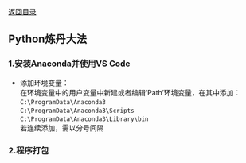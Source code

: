 [返回目录](../../catalogue.md)
## Python炼丹大法
### 1.安装Anaconda并使用VS Code  
+ 添加环境变量：  
  在环境变量中的用户变量中新建或者编辑‘Path’环境变量，在其中添加：  
    `C:\ProgramData\Anaconda3`  
    `C:\ProgramData\Anaconda3\Scripts`  
    `C:\ProgramData\Anaconda3\Library\bin`  
  若连续添加，需以分号间隔  

### 2.程序打包
